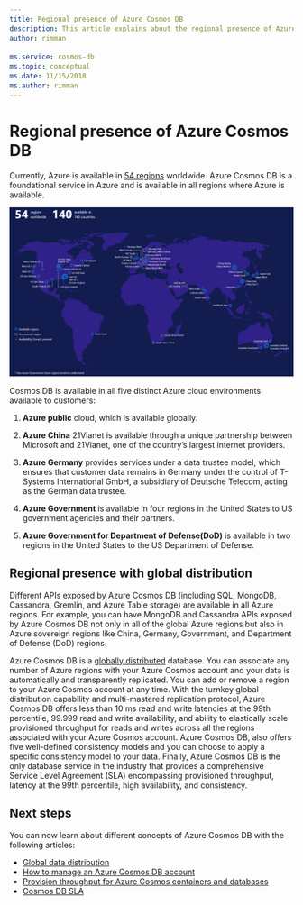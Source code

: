 ```yaml
---
title: Regional presence of Azure Cosmos DB
description: This article explains about the regional presence of Azure Cosmos DB and different cloud environments that are available.
author: rimman

ms.service: cosmos-db
ms.topic: conceptual
ms.date: 11/15/2018
ms.author: rimman
---
```


# Regional presence of Azure Cosmos DB

Currently, Azure is available in [54 regions](https://azure.microsoft.com/en-us/global-infrastructure/regions/) worldwide. Azure Cosmos DB is a foundational service in Azure and is available in all regions where Azure is available.

![Azure Cosmos DB regional availability](./media/regional-presence/regional-presence.png)

Cosmos DB is available in all five distinct Azure cloud environments available to customers:

1. **Azure public** cloud, which is available globally.

1. **Azure China** 21Vianet is available through a unique partnership between Microsoft and 21Vianet, one of the country’s largest internet providers.

1. **Azure Germany** provides services under a data trustee model, which ensures that customer data remains in Germany under the control of T-Systems International GmbH, a subsidiary of Deutsche Telecom, acting as the German data trustee.

1. **Azure Government** is available in four regions in the United States to US government agencies and their partners. 

1. **Azure Government for Department of Defense(DoD)** is available in two regions in the United States to the US Department of Defense.

## Regional presence with global distribution

Different APIs exposed by Azure Cosmos DB (including SQL, MongoDB, Cassandra, Gremlin, and Azure Table storage) are available in all Azure regions. For example, you can have MongoDB and Cassandra APIs exposed by Azure Cosmos DB not only in all of the global Azure regions but also in Azure sovereign regions like China, Germany, Government, and Department of Defense (DoD) regions.

Azure Cosmos DB is a [globally distributed](distribute-data-globally.md) database. You can associate any number of Azure regions with your Azure Cosmos account and your data is automatically and transparently replicated. You can add or remove a region to your Azure Cosmos account at any time. With the turnkey global distribution capability and multi-mastered replication protocol, Azure Cosmos DB offers less than 10 ms read and write latencies at the 99th percentile, 99.999 read and write availability, and ability to elastically scale provisioned throughput for reads and writes across all the regions associated with your Azure Cosmos account. Azure Cosmos DB, also offers five well-defined consistency models and you can choose to apply a specific consistency model to your data. Finally, Azure Cosmos DB is the only database service in the industry that provides a comprehensive Service Level Agreement (SLA) encompassing provisioned throughput, latency at the 99th percentile, high availability, and consistency.

## Next steps

You can now learn about different concepts of Azure Cosmos DB with the following articles:

* [Global data distribution](distribute-data-globally.md)
* [How to manage an Azure Cosmos DB account](manage-account.md)
* [Provision throughput for Azure Cosmos containers and databases](set-throughput.md)
* [Cosmos DB SLA](https://azure.microsoft.com/en-us/support/legal/sla/cosmos-db/v1_2/)

